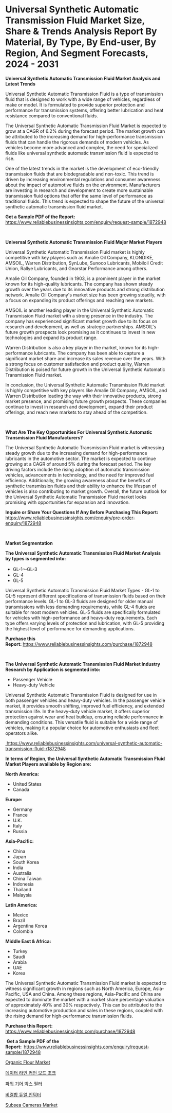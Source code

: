 <p><h1>Universal Synthetic Automatic Transmission Fluid Market Size, Share & Trends Analysis Report By Material, By Type, By End-user, By Region, And Segment Forecasts, 2024 - 2031</h1></p><p><strong>Universal Synthetic Automatic Transmission Fluid Market Analysis and Latest Trends</strong></p>
<p><p>Universal Synthetic Automatic Transmission Fluid is a type of transmission fluid that is designed to work with a wide range of vehicles, regardless of make or model. It is formulated to provide superior protection and performance for transmission systems, offering better lubrication and heat resistance compared to conventional fluids.</p><p>The Universal Synthetic Automatic Transmission Fluid Market is expected to grow at a CAGR of 6.2% during the forecast period. The market growth can be attributed to the increasing demand for high-performance transmission fluids that can handle the rigorous demands of modern vehicles. As vehicles become more advanced and complex, the need for specialized fluids like universal synthetic automatic transmission fluid is expected to rise.</p><p>One of the latest trends in the market is the development of eco-friendly transmission fluids that are biodegradable and non-toxic. This trend is driven by increasing environmental regulations and consumer awareness about the impact of automotive fluids on the environment. Manufacturers are investing in research and development to create more sustainable transmission fluid options that offer the same level of performance as traditional fluids. This trend is expected to shape the future of the universal synthetic automatic transmission fluid market.</p></p>
<p><strong>Get a Sample PDF of the Report:&nbsp;</strong> <a href="https://www.reliablebusinessinsights.com/enquiry/request-sample/1872948">https://www.reliablebusinessinsights.com/enquiry/request-sample/1872948</a></p>
<p>&nbsp;</p>
<p><strong>Universal Synthetic Automatic Transmission Fluid Major Market Players</strong></p>
<p><p>Universal Synthetic Automatic Transmission Fluid market is highly competitive with key players such as Amalie Oil Company, KLONDIKE, AMSOIL, Warren Distribution, SynLube, Sunoco Lubricants, Mobiloil Credit Union, Rallye Lubricants, and Gearstar Performance among others.</p><p>Amalie Oil Company, founded in 1903, is a prominent player in the market known for its high-quality lubricants. The company has shown steady growth over the years due to its innovative products and strong distribution network. Amalie Oil Company's market size has been growing steadily, with a focus on expanding its product offerings and reaching new markets.</p><p>AMSOIL is another leading player in the Universal Synthetic Automatic Transmission Fluid market with a strong presence in the industry. The company has experienced significant market growth due to its focus on research and development, as well as strategic partnerships. AMSOIL's future growth prospects look promising as it continues to invest in new technologies and expand its product range.</p><p>Warren Distribution is also a key player in the market, known for its high-performance lubricants. The company has been able to capture a significant market share and increase its sales revenue over the years. With a strong focus on customer satisfaction and product quality, Warren Distribution is poised for future growth in the Universal Synthetic Automatic Transmission Fluid market.</p><p>In conclusion, the Universal Synthetic Automatic Transmission Fluid market is highly competitive with key players like Amalie Oil Company, AMSOIL, and Warren Distribution leading the way with their innovative products, strong market presence, and promising future growth prospects. These companies continue to invest in research and development, expand their product offerings, and reach new markets to stay ahead of the competition.</p></p>
<p>&nbsp;</p>
<p><strong>What Are The Key Opportunities For Universal Synthetic Automatic Transmission Fluid Manufacturers?</strong></p>
<p><p>The Universal Synthetic Automatic Transmission Fluid market is witnessing steady growth due to the increasing demand for high-performance lubricants in the automotive sector. The market is expected to continue growing at a CAGR of around 5% during the forecast period. The key driving factors include the rising adoption of automatic transmission vehicles, advancements in technology, and the need for improved fuel efficiency. Additionally, the growing awareness about the benefits of synthetic transmission fluids and their ability to enhance the lifespan of vehicles is also contributing to market growth. Overall, the future outlook for the Universal Synthetic Automatic Transmission Fluid market looks promising with opportunities for expansion and innovation.</p></p>
<p><strong>Inquire or Share Your Questions If Any Before Purchasing This Report:</strong> <a href="https://www.reliablebusinessinsights.com/enquiry/pre-order-enquiry/1872948">https://www.reliablebusinessinsights.com/enquiry/pre-order-enquiry/1872948</a></p>
<p>&nbsp;</p>
<p><strong>Market Segmentation</strong></p>
<p><strong>The Universal Synthetic Automatic Transmission Fluid Market Analysis by types is segmented into:</strong></p>
<p><ul><li>GL-1～GL-3</li><li>GL-4</li><li>GL-5</li></ul></p>
<p><p>Universal Synthetic Automatic Transmission Fluid Market Types - GL-1 to GL-5 represent different specifications of transmission fluids based on their performance levels. GL-1 to GL-3 fluids are designed for older manual transmissions with less demanding requirements, while GL-4 fluids are suitable for most modern vehicles. GL-5 fluids are specifically formulated for vehicles with high-performance and heavy-duty requirements. Each type offers varying levels of protection and lubrication, with GL-5 providing the highest level of performance for demanding applications.</p></p>
<p><strong>Purchase this Report:&nbsp;</strong><a href="https://www.reliablebusinessinsights.com/purchase/1872948">https://www.reliablebusinessinsights.com/purchase/1872948</a></p>
<p>&nbsp;</p>
<p><strong>The Universal Synthetic Automatic Transmission Fluid Market Industry Research by Application is segmented into:</strong></p>
<p><ul><li>Passenger Vehicle</li><li>Heavy-duty Vehicle</li></ul></p>
<p><p>Universal Synthetic Automatic Transmission Fluid is designed for use in both passenger vehicles and heavy-duty vehicles. In the passenger vehicle market, it provides smooth shifting, improved fuel efficiency, and extended transmission life. In the heavy-duty vehicle market, it offers superior protection against wear and heat buildup, ensuring reliable performance in demanding conditions. This versatile fluid is suitable for a wide range of vehicles, making it a popular choice for automotive enthusiasts and fleet operators alike.</p></p>
<p><a href="https://www.reliablebusinessinsights.com/universal-synthetic-automatic-transmission-fluid-r1872948">&nbsp;https://www.reliablebusinessinsights.com/universal-synthetic-automatic-transmission-fluid-r1872948</a></p>
<p><strong>In terms of Region, the Universal Synthetic Automatic Transmission Fluid Market Players available by Region are:</strong></p>
<p>
    <p> <strong> North America: </strong>
        <ul>
            <li>United States</li>
            <li>Canada</li>
        </ul>
        </p> 
    <p> <strong> Europe: </strong>
        <ul>
            <li>Germany</li>
            <li>France</li>
            <li>U.K.</li>
            <li>Italy</li>
            <li>Russia</li>
        </ul>
        </p> 
    <p> <strong> Asia-Pacific: </strong>
        <ul>
            <li>China</li>
            <li>Japan</li>
            <li>South Korea</li>
            <li>India</li>
            <li>Australia</li>
            <li>China Taiwan</li>
            <li>Indonesia</li>
            <li>Thailand</li>
            <li>Malaysia</li>
        </ul>
        </p> 
    <p> <strong> Latin America: </strong>
        <ul>
            <li>Mexico</li>
            <li>Brazil</li>
            <li>Argentina Korea</li>
            <li>Colombia</li>
        </ul>
        </p> 
    <p> <strong> Middle East & Africa: </strong>
        <ul>
            <li>Turkey</li>
            <li>Saudi</li>
            <li>Arabia</li>
            <li>UAE</li>
            <li>Korea</li>
        </ul>
    </p>
    </p>
<p><p>The Universal Synthetic Automatic Transmission Fluid market is expected to witness significant growth in regions such as North America, Europe, Asia-Pacific, USA and China. Among these regions, Asia-Pacific and China are expected to dominate the market with a market share percentage valuation of approximately 40% and 30% respectively. This can be attributed to the increasing automotive production and sales in these regions, coupled with the rising demand for high-performance transmission fluids.</p></p>
<p><strong>Purchase this Report: </strong><a href="https://www.reliablebusinessinsights.com/purchase/1872948">https://www.reliablebusinessinsights.com/purchase/1872948</a></p>
<p>&nbsp;<strong>Get a Sample PDF of the Report:&nbsp;&nbsp;</strong><a href="https://www.reliablebusinessinsights.com/enquiry/request-sample/1872948">https://www.reliablebusinessinsights.com/enquiry/request-sample/1872948</a></p>
<p><strong></strong></p>
<p><p><a href="https://github.com/RickHolmes3/Market-Research-Report-List-5/blob/main/organic-flour-market.md">Organic Flour Market</a></p><p><a href="https://github.com/romeshmittrochakma11/Market-Research-Report-List-1/blob/main/5629267163405.md">데이터 라인 커먼 모드 초크</a></p><p><a href="https://medium.com/@powerairdrop95/%ED%8C%8C%EC%9B%8C-%EA%B8%B0%EC%96%B4-%EB%B0%95%EC%8A%A4-%ED%95%84%ED%84%B0-%EC%8B%9C%EC%9E%A5-%EC%A0%90%EC%9C%A0%EC%9C%A8-%EB%B0%8F-%EC%8B%9C%EC%9E%A5-%EB%B6%84%EC%84%9D-%EC%84%B1%EC%9E%A5-%EB%8F%99%ED%96%A5-%EB%B0%8F-2024%EB%85%84-2031%EB%85%84-%EA%B8%B0%EA%B0%84%EC%97%90-%EB%8C%80%ED%95%9C-%EC%98%88%EC%B8%A1-de11e84368d8">파워 기어 박스 필터</a></p><p><a href="https://github.com/Marcosoenrt565736/Market-Research-Report-List-1/blob/main/2609061163404.md">비결합 듀얼 인덕터</a></p><p><a href="https://issuu.com/reportprime-2/docs/subsea-cameras-market-size-2030.pptx">Subsea Cameras Market</a></p></p>